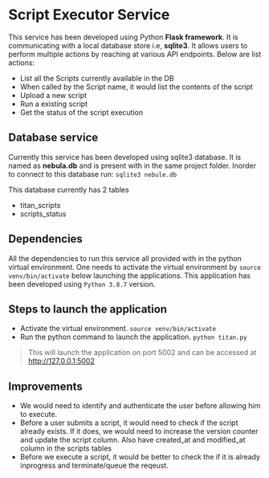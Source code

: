 # Script Executor Service
This service has been developed using Python **Flask framework**. It is communicating with a local database store i.e, **sqlite3**. It allows users to perform multiple actions by reaching at various API endpoints. Below are list actions:
- List all the Scripts currently available in the DB
- When called by the Script name, it would list the contents of the script
- Upload a new script
- Run a existing script
- Get the status of the script execution

## Database service
Currently this service has been developed using sqlite3 database. It is named as **nebula.db** and is present with in the same project folder. Inorder to connect to this database run: `sqlite3 nebule.db`

This database currently has 2 tables
- titan_scripts
- scripts_status

## Dependencies
All the dependencies to run this service all provided with in the python virtual environment. One needs to activate the virtual environment by `source venv/bin/activate` below launching the applications.
This application has been developed using `Python 3.8.7` version.

## Steps to launch the application
- Activate the virtual environment. `source venv/bin/activate`
- Run the python command to launch the application. `python titan.py`
> This will launch the application on port 5002 and can be accessed at http://127.0.0.1:5002

## Improvements
- We would need to identify and authenticate the user before allowing him to execute.
- Before a user submits a script, it would need to check if the script already exists. If it does, we would need to increase the version counter and update the script column. Also have created_at and modified_at column in the scripts tables
- Before we execute a script, it would be better to check the if it is already inprogress and terminate/queue the reqeust.
